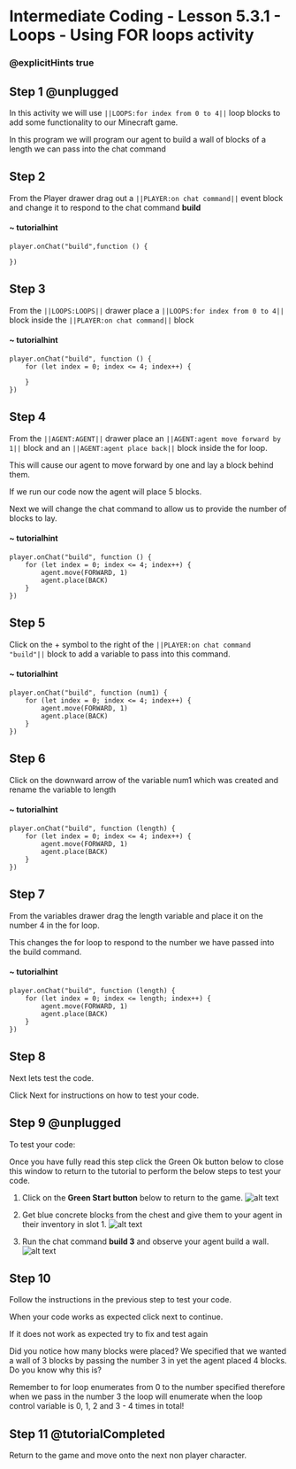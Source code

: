# Intermediate Coding - Lesson 5.3.1 - Loops - Using FOR loops activity

### @explicitHints true

## Step 1 @unplugged
In this activity we will use ``||LOOPS:for index from 0 to 4||`` loop blocks to add some functionality to our Minecraft game.

In this program we will program our agent to build a wall of blocks of a length we can pass into the chat command

## Step 2
From the Player drawer drag out a ``||PLAYER:on chat command||`` event block and change it to respond to the chat command **build**
#### ~ tutorialhint
```blocks
player.onChat("build",function () {
 
})
```
## Step 3
From the ``||LOOPS:LOOPS||`` drawer place a ``||LOOPS:for index from 0 to 4||`` block inside the ``||PLAYER:on chat command||`` block
#### ~ tutorialhint
```blocks 
player.onChat("build", function () {
    for (let index = 0; index <= 4; index++) {
    	
    }
})
```

## Step 4
From the ``||AGENT:AGENT||`` drawer place an ``||AGENT:agent move forward by 1||`` block and an ``||AGENT:agent place back||``  block inside the for loop.

This will cause our agent to move forward by one and lay a block behind them.

If we run our code now the agent will place 5 blocks.

Next we will change the chat command to allow us to provide the number of blocks to lay.
#### ~ tutorialhint
```blocks 
player.onChat("build", function () {
    for (let index = 0; index <= 4; index++) {
        agent.move(FORWARD, 1)
        agent.place(BACK)
    }
})
```

## Step 5
Click on the + symbol to the right of the ``||PLAYER:on chat command "build"||`` block to add a variable to pass into this command.
#### ~ tutorialhint
```blocks 
player.onChat("build", function (num1) {
    for (let index = 0; index <= 4; index++) {
        agent.move(FORWARD, 1)
        agent.place(BACK)
    }
})
```

## Step 6
Click on the downward arrow of the variable num1 which was created and rename the variable to length

#### ~ tutorialhint
```blocks 
player.onChat("build", function (length) {
    for (let index = 0; index <= 4; index++) {
        agent.move(FORWARD, 1)
        agent.place(BACK)
    }
})
```

## Step 7
From the variables drawer drag the length variable and place it on the number 4 in the for loop.

This changes the for loop to respond to the number we have passed into the build command.

#### ~ tutorialhint
```blocks 
player.onChat("build", function (length) {
    for (let index = 0; index <= length; index++) {
        agent.move(FORWARD, 1)
        agent.place(BACK)
    }
})
```

## Step 8
Next lets test the code.

Click Next for instructions on how to test your code.

## Step 9 @unplugged
To test your code:

Once you have fully read this step click the Green Ok button below to close this window to return to the tutorial to perform the below steps to test your code.

1. Click on the **Green Start button** below to return to the game.
![alt text](https://intermediatev3.codingcredentials.com/Lesson2/2.1.1/images/2.jpg?raw=true "Start")


2. Get blue concrete blocks from the chest and give them to your agent in their inventory in slot 1.
![alt text](https://intermediatev3.codingcredentials.com/Lesson5/5.3.1/images/1.jpg?raw=true "FOR")


3. Run the chat command **build 3** and observe your agent build a wall.
![alt text](https://intermediatev3.codingcredentials.com/Lesson5/5.3.1/images/2.jpg?raw=true "FOR")

## Step 10
Follow the instructions in the previous step to test your code.

When your code works as expected click next to continue.

If it does not work as expected try to fix and test again

Did you notice how many blocks were placed? We specified that we wanted a wall of 3 blocks by passing the number 3 in yet the agent placed 4 blocks. Do you know why this is?

Remember to for loop enumerates from 0 to the number specified therefore when we pass in the number 3 the loop will enumerate when the loop control variable is 0, 1, 2 and 3 - 4 times in total!

## Step 11 @tutorialCompleted
Return to the game and move onto the next non player character.